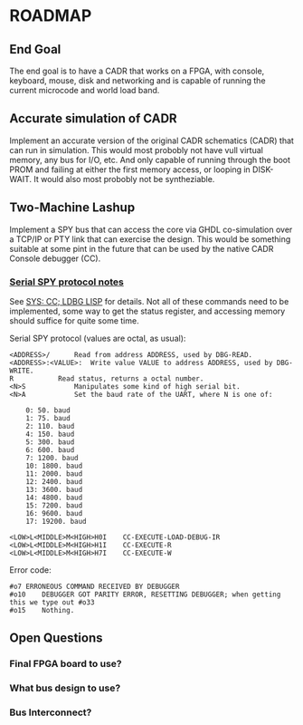 # ROADMAP

## End Goal

The end goal is to have a CADR that works on a FPGA, with console,
keyboard, mouse, disk and networking and is capable of running the
current microcode and world load band.

## Accurate simulation of CADR

Implement an accurate version of the original CADR schematics (CADR)
that can run in simulation.  This would most probobly not have vull
virtual memory, any bus for I/O, etc.  And only capable of running
through the boot PROM and failing at either the first memory access,
or looping in DISK-WAIT.  It would also most probobly not be
syntheziable.

## Two-Machine Lashup

Implement a SPY bus that can access the core via GHDL co-simulation
over a TCP/IP or PTY link that can exercise the design.  This would be
something suitable at some pint in the future that can be used by the
native CADR Console debugger (CC).

### [Serial SPY protocol notes](https://tumbleweed.nu/r/lm-3/uv/lmnotes.html#Serial-SPY-protocol-notes)

See [SYS: CC; LDBG
LISP](https://tumbleweed.nu/r/sys/file?name=cc/ldbg.lisp&ci=tip) for
details.  Not all of these commands need to be implemented, some way
to get the status register, and accessing memory should suffice for
quite some time.

Serial SPY protocol (values are octal, as usual):

```
<ADDRESS>/		Read from address ADDRESS, used by DBG-READ.
<ADDRESS>:<VALUE>:	Write value VALUE to address ADDRESS, used by DBG-WRITE.
R			Read status, returns a octal number.
<N>S			Manipulates some kind of high serial bit.
<N>A			Set the baud rate of the UART, where N is one of:

	0: 50. baud
	1: 75. baud
	2: 110. baud
	4: 150. baud
	5: 300. baud
	6: 600. baud
	7: 1200. baud
	10: 1800. baud
	11: 2000. baud
	12: 2400. baud
	13: 3600. baud
	14: 4800. baud
	15: 7200. baud
	16: 9600. baud
	17: 19200. baud

<LOW>L<MIDDLE>M<HIGH>H0I	CC-EXECUTE-LOAD-DEBUG-IR
<LOW>L<MIDDLE>M<HIGH>H1I	CC-EXECUTE-R
<LOW>L<MIDDLE>M<HIGH>H7I	CC-EXECUTE-W
```

Error code:

```
#o7	ERRONEOUS COMMAND RECEIVED BY DEBUGGER
#o10	DEBUGGER GOT PARITY ERROR, RESETTING DEBUGGER; when getting this we type out #o33
#o15	Nothing.
```


## Open Questions

### Final FPGA board to use?

### What bus design to use?

### Bus Interconnect?
